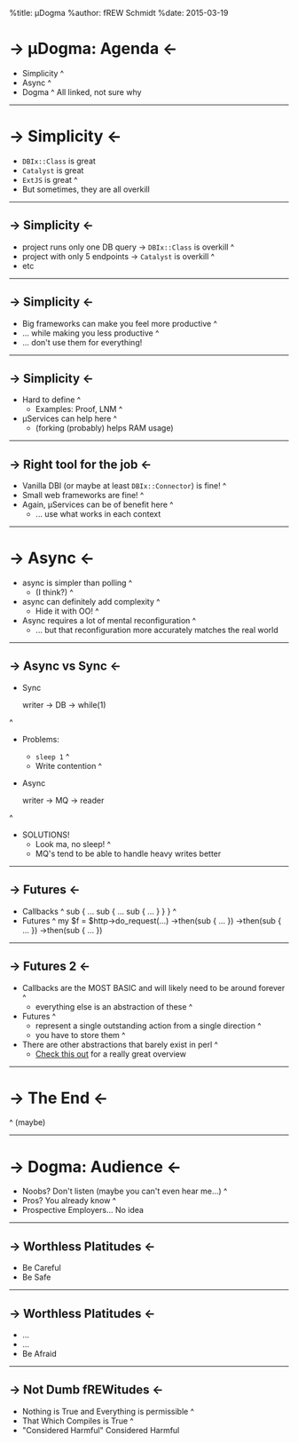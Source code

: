 %title: µDogma
%author: fREW Schmidt
%date: 2015-03-19

-> µDogma: Agenda <-
====================

 * Simplicity
^
 * Async
^
 * Dogma
^
All linked, not sure why

------------------------

-> Simplicity <-
================

 * `DBIx::Class` is great
 * `Catalyst` is great
 * `ExtJS` is great
^
 * But sometimes, they are all overkill

------------------------

-> Simplicity <-
----------------

 * project runs only one DB query → `DBIx::Class` is overkill
^
 * project with only 5 endpoints → `Catalyst` is overkill
^
 * etc

------------------------

-> Simplicity <-
----------------

 * Big frameworks can make you feel more productive
^
 * ... while making you less productive
^
 * ... don't use them for everything!

------------------------

-> Simplicity <-
----------------

 * Hard to define
^
   * Examples: Proof, LNM
^
 * µServices can help here
^
   * (forking (probably) helps RAM usage)

------------------------

-> Right tool for the job <-
----------------------------

 * Vanilla DBI (or maybe at least `DBIx::Connector`) is fine!
^
 * Small web frameworks are fine!
^
 * Again, µServices can be of benefit here
^
   * ... use what works in each context

------------------------

-> Async <-
===========

 * async is simpler than polling
^
   * (I think?)
^
 * async can definitely add complexity
^
   * Hide it with OO!
^
 * Async requires a lot of mental reconfiguration
^
   * ... but that reconfiguration more accurately matches the real world

-------------------------

-> Async vs Sync <-
-------------------

 * Sync

     writer → DB → while(1)

^
   * Problems:
      * `sleep 1`
^
      * Write contention
^

* Async

     writer → MQ → reader

^
   * SOLUTIONS!
      * Look ma, no sleep!
^
      * MQ's tend to be able to handle heavy writes better

-------------------------

-> Futures <-
-------------

 * Callbacks
^
      sub {
         ...
         sub {
            ...
            sub { ... }
         }
      }
^
 * Futures
^
      my $f = $http->do_request(...)
         ->then(sub { ... })
         ->then(sub { ... })
         ->then(sub { ... })

------------------------

-> Futures 2 <-
-------------

 * Callbacks are the MOST BASIC and will likely need to be around forever
^
   * everything else is an abstraction of these
^
 * Futures
^
   * represent a single outstanding action from a single direction
^
   * you have to store them
^
 * There are other abstractions that barely exist in perl
^
   * [Check this out](https://github.com/kriskowal/gtor) for a really great overview

------------------------

-> The End <-
=============

^
(maybe)

------------------------

-> Dogma: Audience <-
=====================

 * Noobs? Don't listen (maybe you can't even hear me...)
^
 * Pros? You already know
^
 * Prospective Employers... No idea

------------------------

-> Worthless Platitudes <-
--------------------------

 * Be Careful
 * Be Safe

-------------------------

-> Worthless Platitudes <-
--------------------------

 * ...
 * ...
 * Be Afraid

-------------------------

-> Not Dumb fREWitudes <-
-------------------------

 * Nothing is True and Everything is permissible
^
 * That Which Compiles is True
^
 * "Considered Harmful" Considered Harmful
